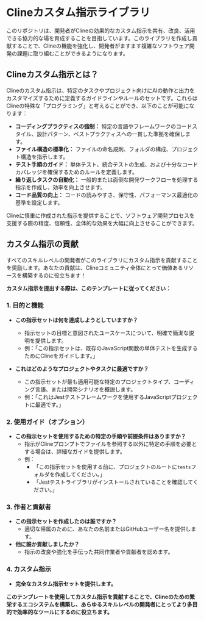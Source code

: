 # Clineカスタム指示ライブラリ

このリポジトリは、開発者がClineの効果的なカスタム指示を共有、改良、活用できる協力的な場を育成することを目指しています。このライブラリを作成し貢献することで、Clineの機能を強化し、開発者がますます複雑なソフトウェア開発の課題に取り組むことができるようになります。

## Clineカスタム指示とは？

Clineのカスタム指示は、特定のタスクやプロジェクト向けにAIの動作と出力をカスタマイズするために定義するガイドラインやルールのセットです。これらはClineの特殊な「プログラミング」と考えることができ、以下のことが可能になります：

-   **コーディングプラクティスの強制：** 特定の言語やフレームワークのコードスタイル、設計パターン、ベストプラクティスへの一貫した準拠を確保します。
-   **ファイル構造の標準化：** ファイルの命名規則、フォルダの構成、プロジェクト構造を指示します。
-   **テスト手順のガイド：** 単体テスト、統合テストの生成、および十分なコードカバレッジを確保するためのルールを定義します。
-   **繰り返しタスクの自動化：** 一般的または面倒な開発ワークフローを処理する指示を作成し、効率を向上させます。
-   **コード品質の向上：** コードの読みやすさ、保守性、パフォーマンス最適化の基準を設定します。

Clineに慎重に作成された指示を提供することで、ソフトウェア開発プロセスを支援する際の精度、信頼性、全体的な効果を大幅に向上させることができます。

## カスタム指示の貢献

すべてのスキルレベルの開発者がこのライブラリにカスタム指示を貢献することを奨励します。あなたの貢献は、Clineコミュニティ全体にとって価値あるリソースを構築するのに役立ちます！

**カスタム指示を提出する際は、このテンプレートに従ってください：**

### 1. 目的と機能

-   **この指示セットは何を達成しようとしていますか？**

    -   指示セットの目標と意図されたユースケースについて、明確で簡潔な説明を提供します。
    -   例：「この指示セットは、既存のJavaScript関数の単体テストを生成するためにClineをガイドします。」

-   **これはどのようなプロジェクトやタスクに最適ですか？**
    -   この指示セットが最も適用可能な特定のプロジェクトタイプ、コーディング言語、または開発シナリオを概説します。
    -   例：「これはJestテストフレームワークを使用するJavaScriptプロジェクトに最適です。」

### 2. 使用ガイド（オプション）

-   **この指示セットを使用するための特定の手順や前提条件はありますか？**
    -   指示がClineプロンプトでファイルを参照する以外に特定の手順を必要とする場合は、詳細なガイドを提供します。
    -   例：
        -   「この指示セットを使用する前に、プロジェクトのルートに`tests`フォルダを作成してください。」
        -   「Jestテストライブラリがインストールされていることを確認してください。」

### 3. 作者と貢献者

-   **この指示セットを作成したのは誰ですか？**
    -   適切な帰属のために、あなたの名前またはGitHubユーザー名を提供します。
-   **他に誰か貢献しましたか？**
    -   指示の改良や強化を手伝った共同作業者や貢献者を認めます。

### 4. カスタム指示

-   **完全なカスタム指示セットを提供します。**

**このテンプレートを使用してカスタム指示を貢献することで、Clineのための繁栄するエコシステムを構築し、あらゆるスキルレベルの開発者にとってより多目的で効率的なツールにするのに役立ちます。**
